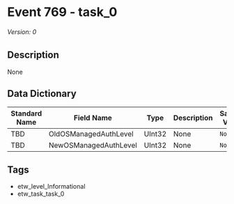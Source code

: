 # Event 769 - task_0
###### Version: 0

## Description
None

## Data Dictionary
|Standard Name|Field Name|Type|Description|Sample Value|
|---|---|---|---|---|
|TBD|OldOSManagedAuthLevel|UInt32|None|`None`|
|TBD|NewOSManagedAuthLevel|UInt32|None|`None`|

## Tags
* etw_level_Informational
* etw_task_task_0
